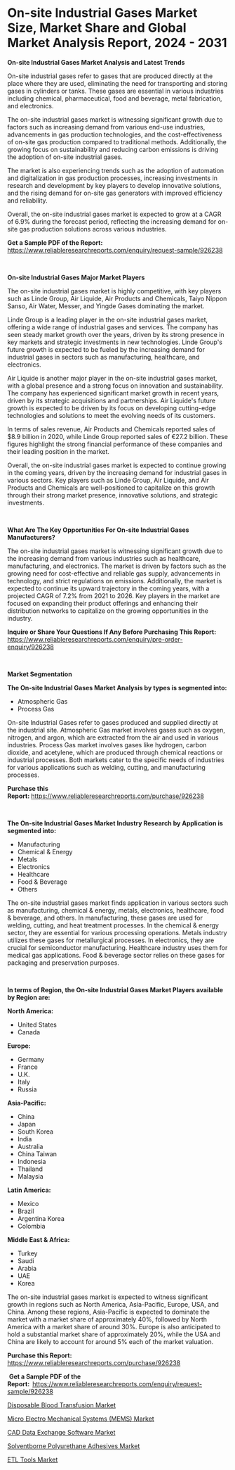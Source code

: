 <p><h1>On-site Industrial Gases Market Size, Market Share and Global Market Analysis Report, 2024 - 2031</h1></p><p><strong>On-site Industrial Gases Market Analysis and Latest Trends</strong></p>
<p><p>On-site industrial gases refer to gases that are produced directly at the place where they are used, eliminating the need for transporting and storing gases in cylinders or tanks. These gases are essential in various industries including chemical, pharmaceutical, food and beverage, metal fabrication, and electronics.</p><p>The on-site industrial gases market is witnessing significant growth due to factors such as increasing demand from various end-use industries, advancements in gas production technologies, and the cost-effectiveness of on-site gas production compared to traditional methods. Additionally, the growing focus on sustainability and reducing carbon emissions is driving the adoption of on-site industrial gases.</p><p>The market is also experiencing trends such as the adoption of automation and digitalization in gas production processes, increasing investments in research and development by key players to develop innovative solutions, and the rising demand for on-site gas generators with improved efficiency and reliability.</p><p>Overall, the on-site industrial gases market is expected to grow at a CAGR of 6.9% during the forecast period, reflecting the increasing demand for on-site gas production solutions across various industries.</p></p>
<p><strong>Get a Sample PDF of the Report:&nbsp;</strong> <a href="https://www.reliableresearchreports.com/enquiry/request-sample/926238">https://www.reliableresearchreports.com/enquiry/request-sample/926238</a></p>
<p>&nbsp;</p>
<p><strong>On-site Industrial Gases Major Market Players</strong></p>
<p><p>The on-site industrial gases market is highly competitive, with key players such as Linde Group, Air Liquide, Air Products and Chemicals, Taiyo Nippon Sanso, Air Water, Messer, and Yingde Gases dominating the market.</p><p>Linde Group is a leading player in the on-site industrial gases market, offering a wide range of industrial gases and services. The company has seen steady market growth over the years, driven by its strong presence in key markets and strategic investments in new technologies. Linde Group's future growth is expected to be fueled by the increasing demand for industrial gases in sectors such as manufacturing, healthcare, and electronics.</p><p>Air Liquide is another major player in the on-site industrial gases market, with a global presence and a strong focus on innovation and sustainability. The company has experienced significant market growth in recent years, driven by its strategic acquisitions and partnerships. Air Liquide's future growth is expected to be driven by its focus on developing cutting-edge technologies and solutions to meet the evolving needs of its customers.</p><p>In terms of sales revenue, Air Products and Chemicals reported sales of $8.9 billion in 2020, while Linde Group reported sales of €27.2 billion. These figures highlight the strong financial performance of these companies and their leading position in the market.</p><p>Overall, the on-site industrial gases market is expected to continue growing in the coming years, driven by the increasing demand for industrial gases in various sectors. Key players such as Linde Group, Air Liquide, and Air Products and Chemicals are well-positioned to capitalize on this growth through their strong market presence, innovative solutions, and strategic investments.</p></p>
<p>&nbsp;</p>
<p><strong>What Are The Key Opportunities For On-site Industrial Gases Manufacturers?</strong></p>
<p><p>The on-site industrial gases market is witnessing significant growth due to the increasing demand from various industries such as healthcare, manufacturing, and electronics. The market is driven by factors such as the growing need for cost-effective and reliable gas supply, advancements in technology, and strict regulations on emissions. Additionally, the market is expected to continue its upward trajectory in the coming years, with a projected CAGR of 7.2% from 2021 to 2026. Key players in the market are focused on expanding their product offerings and enhancing their distribution networks to capitalize on the growing opportunities in the industry.</p></p>
<p><strong>Inquire or Share Your Questions If Any Before Purchasing This Report:</strong> <a href="https://www.reliableresearchreports.com/enquiry/pre-order-enquiry/926238">https://www.reliableresearchreports.com/enquiry/pre-order-enquiry/926238</a></p>
<p>&nbsp;</p>
<p><strong>Market Segmentation</strong></p>
<p><strong>The On-site Industrial Gases Market Analysis by types is segmented into:</strong></p>
<p><ul><li>Atmospheric Gas</li><li>Process Gas</li></ul></p>
<p><p>On-site Industrial Gases refer to gases produced and supplied directly at the industrial site. Atmospheric Gas market involves gases such as oxygen, nitrogen, and argon, which are extracted from the air and used in various industries. Process Gas market involves gases like hydrogen, carbon dioxide, and acetylene, which are produced through chemical reactions or industrial processes. Both markets cater to the specific needs of industries for various applications such as welding, cutting, and manufacturing processes.</p></p>
<p><strong>Purchase this Report:&nbsp;</strong><a href="https://www.reliableresearchreports.com/purchase/926238">https://www.reliableresearchreports.com/purchase/926238</a></p>
<p>&nbsp;</p>
<p><strong>The On-site Industrial Gases Market Industry Research by Application is segmented into:</strong></p>
<p><ul><li>Manufacturing</li><li>Chemical & Energy</li><li>Metals</li><li>Electronics</li><li>Healthcare</li><li>Food & Beverage</li><li>Others</li></ul></p>
<p><p>The on-site industrial gases market finds application in various sectors such as manufacturing, chemical & energy, metals, electronics, healthcare, food & beverage, and others. In manufacturing, these gases are used for welding, cutting, and heat treatment processes. In the chemical & energy sector, they are essential for various processing operations. Metals industry utilizes these gases for metallurgical processes. In electronics, they are crucial for semiconductor manufacturing. Healthcare industry uses them for medical gas applications. Food & beverage sector relies on these gases for packaging and preservation purposes.</p></p>
<p>&nbsp;</p>
<p><strong>In terms of Region, the On-site Industrial Gases Market Players available by Region are:</strong></p>
<p>
    <p> <strong> North America: </strong>
        <ul>
            <li>United States</li>
            <li>Canada</li>
        </ul>
        </p> 
    <p> <strong> Europe: </strong>
        <ul>
            <li>Germany</li>
            <li>France</li>
            <li>U.K.</li>
            <li>Italy</li>
            <li>Russia</li>
        </ul>
        </p> 
    <p> <strong> Asia-Pacific: </strong>
        <ul>
            <li>China</li>
            <li>Japan</li>
            <li>South Korea</li>
            <li>India</li>
            <li>Australia</li>
            <li>China Taiwan</li>
            <li>Indonesia</li>
            <li>Thailand</li>
            <li>Malaysia</li>
        </ul>
        </p> 
    <p> <strong> Latin America: </strong>
        <ul>
            <li>Mexico</li>
            <li>Brazil</li>
            <li>Argentina Korea</li>
            <li>Colombia</li>
        </ul>
        </p> 
    <p> <strong> Middle East & Africa: </strong>
        <ul>
            <li>Turkey</li>
            <li>Saudi</li>
            <li>Arabia</li>
            <li>UAE</li>
            <li>Korea</li>
        </ul>
    </p>
    </p>
<p><p>The on-site industrial gases market is expected to witness significant growth in regions such as North America, Asia-Pacific, Europe, USA, and China. Among these regions, Asia-Pacific is expected to dominate the market with a market share of approximately 40%, followed by North America with a market share of around 30%. Europe is also anticipated to hold a substantial market share of approximately 20%, while the USA and China are likely to account for around 5% each of the market valuation.</p></p>
<p><strong>Purchase this Report: </strong><a href="https://www.reliableresearchreports.com/purchase/926238">https://www.reliableresearchreports.com/purchase/926238</a></p>
<p>&nbsp;<strong>Get a Sample PDF of the Report:&nbsp;&nbsp;</strong><a href="https://www.reliableresearchreports.com/enquiry/request-sample/926238">https://www.reliableresearchreports.com/enquiry/request-sample/926238</a></p>
<p><strong></strong></p>
<p><p><a href="https://issuu.com/reportprime-2/docs/disposable-blood-transfusion-market-size-2030.pptx">Disposable Blood Transfusion Market</a></p><p><a href="https://issuu.com/reportprime-2/docs/micro-electro-mechanical-systems-me_2c141c9245fdb4">Micro Electro Mechanical Systems (MEMS) Market</a></p><p><a href="https://medium.com/p/ad0e3a930500/edit">CAD Data Exchange Software Market</a></p><p><a href="https://github.com/bracarafogo/Market-Research-Report-List-2/blob/main/solventborne-polyurethane-adhesives-market.md">Solventborne Polyurethane Adhesives Market</a></p><p><a href="https://medium.com/p/b746da518959/edit">ETL Tools Market</a></p></p>